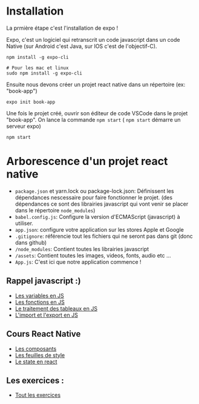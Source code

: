 # Installation

La prmière étape c'est l'installation de expo !

Expo, c'est un logiciel qui retranscrit un code javascript
dans un code Native (sur Android c'est Java, sur IOS c'est de l'objectif-C).

```
npm install -g expo-cli

# Pour les mac et linux
sudo npm install -g expo-cli
```

Ensuite nous devons créer un projet react native dans un répertoire
(ex: "book-app")

```
expo init book-app
```

Une fois le projet créé, ouvrir son éditeur de code
VSCode dans le projet "book-app".
On lance la commande `npm start` (
`npm start` démarre un serveur expo)

```
npm start
```

# Arborescence d'un projet react native

- `package.json` et yarn.lock ou package-lock.json: Définissent les dépendances nescessaire pour faire fonctionner le projet. (des dépendances ce sont des librairies javascript qui vont venir se placer dans le répertoire `node_modules`)
- `babel.config.js`: Configure la version d'ECMAScript (javascript) à utiliser.
- `app.json`: configure votre application sur les stores Apple et Google
- `.gitignore`: référencie tout les fichiers qui ne seront pas dans git (donc dans github)
- `/node_modules`: Contient toutes les librairies javascript
- `/assets`: Contient toutes les images, videos, fonts, audio etc ...
- `App.js`: C'est ici que notre application commence !

## Rappel javascript :)

- [Les variables en JS](./doc/variables.js)
- [Les fonctions en JS](./doc/functions.js)
- [Le traitement des tableaux en JS](./doc/array.js)
- [L'import et l'export en JS](./doc/import-export.js)

## Cours React Native

- [Les composants](./doc/Components.md)
- [Les feuilles de style](./doc/stylesheets.md)
- [Le state en react](./doc/State.md)

## Les exercices :

- [Tout les exercices](./doc/exos.md)